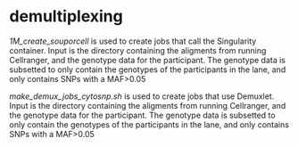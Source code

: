 # demultiplexing

*1M_create_souporcell* is used to create jobs that call the Singularity container. Input is the directory containing the aligments from running Cellranger, and the genotype data for the participant. The genotype data is subsetted to only contain the genotypes of the participants in the lane, and only contains SNPs with a MAF>0.05

*make_demux_jobs_cytosnp.sh* is used to create jobs that use Demuxlet. Input is the directory containing the aligments from running Cellranger, and the genotype data for the participant. The genotype data is subsetted to only contain the genotypes of the participants in the lane, and only contains SNPs with a MAF>0.05

